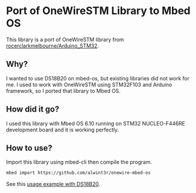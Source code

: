 Port of OneWireSTM Library to Mbed OS
=====================================

This library is a port of OneWireSTM library from [rocerclarkmelbourne/Arduino_STM32](https://github.com/rogerclarkmelbourne/Arduino_STM32).

## Why?

I wanted to use DS18B20 on mbed-os, but existing libraries did not work for me. I used to work with OneWireSTM using STM32F103 and Arduino framework, so I ported that library to Mbed OS.

## How did it go?

I used this library with Mbed OS 6.10 running on STM32 NUCLEO-F446RE development board and it is working perfectly.

## How to use?

Import this library using mbed-cli then compile the program.

```sh
mbed import https://github.com/alwint3r/onewire-mbed-os
```

See this [usage example with DS18B20](https://github.com/alwint3r/ds18b20-example-onewire-mbed-os).
